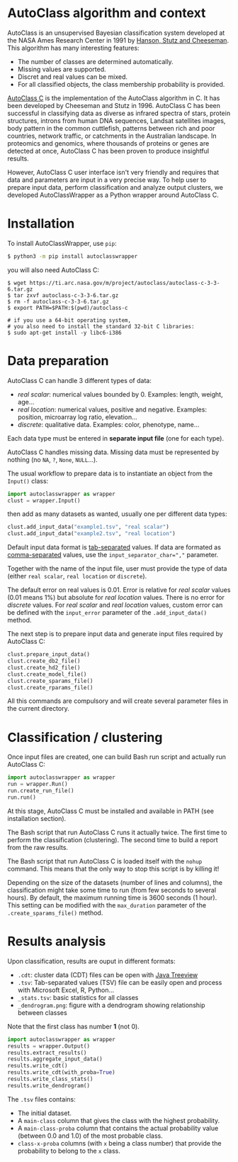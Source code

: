 # AutoClass algorithm and context

AutoClass is an unsupervised Bayesian classification system developed at the NASA Ames Research Center in 1991 by [Hanson, Stutz and Cheeseman](https://ti.arc.nasa.gov/m/project/autoclass/tr-fia-90-12-7-01.ps). This algorithm has many interesting features:

- The number of classes are determined automatically.
- Missing values are supported.
- Discret and real values can be mixed.
- For all classified objects, the class membership probability is provided.

[AutoClass C](https://ti.arc.nasa.gov/tech/rse/synthesis-projects-applications/autoclass/autoclass-c/) is the implementation of the AutoClass algorithm in C. It has been developed by Cheeseman and Stutz in 1996. AutoClass C has been successful in classifying data as diverse as infrared spectra of stars, protein structures, introns from human DNA sequences, Landsat satellites images, body pattern in the common cuttlefish, patterns between rich and poor countries, network traffic, or catchments in the Australian landscape. In proteomics and genomics, where thousands of proteins or genes are detected at once, AutoClass C has been proven to produce insightful results.

However, AutoClass C user interface isn't very friendly and requires that data and parameters are input in a very precise way. To help user to prepare input data, perform classification and analyze output clusters, we developed AutoClassWrapper as a Python wrapper around AutoClass C.


# Installation

To install AutoClassWrapper, use `pip`:

```bash
$ python3 -m pip install autoclasswrapper
```

you will also need AutoClass C:

```
$ wget https://ti.arc.nasa.gov/m/project/autoclass/autoclass-c-3-3-6.tar.gz
$ tar zxvf autoclass-c-3-3-6.tar.gz
$ rm -f autoclass-c-3-3-6.tar.gz
$ export PATH=$PATH:$(pwd)/autoclass-c

# if you use a 64-bit operating system,
# you also need to install the standard 32-bit C libraries:
$ sudo apt-get install -y libc6-i386
```

# Data preparation 

AutoClass C can handle 3 different types of data:

- *real scalar*: numerical values bounded by 0. Examples: length, weight, age...
- *real location*: numerical values, positive and negative. Examples: position, microarray log ratio, elevation...
- *discrete*: qualitative data. Examples: color, phenotype, name...

Each data type must be entered in **separate input file** (one for each type).

AutoClass C handles missing data. Missing data must be represented by nothing (no `NA`, `?`, `None`, `NULL`...).

The usual workflow to prepare data is to instantiate an object from the `Input()` class:
```python
import autoclasswrapper as wrapper
clust = wrapper.Input()
```

then add as many datasets as wanted, usually one per different data types:

```python 
clust.add_input_data("example1.tsv", "real scalar")
clust.add_input_data("example2.tsv", "real location")
```

Default input data format is [tab-separated](https://en.wikipedia.org/wiki/Tab-separated_values) values. If data are formated as [comma-separated](https://en.wikipedia.org/wiki/Comma-separated_values) values, use the `input_separator_char=","` parameter.


Together with the name of the input file, user must provide the type of data (either `real scalar`, `real location` or `discrete`). 

The default error on real values is 0.01. Error is relative for *real scalar* values (0.01 means 1%) but absolute for *real location* values. There is no error for *discrete* values. For *real scalar* and *real location* values, custom error can be defined with the `input_error` parameter of the `.add_input_data()` method.

The next step is to prepare input data and generate input files required by AutoClass C:

```python
clust.prepare_input_data()
clust.create_db2_file()
clust.create_hd2_file()
clust.create_model_file()
clust.create_sparams_file()
clust.create_rparams_file()
```

All this commands are compulsory and will create several parameter files in the current directory.


# Classification / clustering 

Once input files are created, one can build Bash run script and actually run AutoClass C:

```python
import autoclasswrapper as wrapper
run = wrapper.Run()
run.create_run_file()
run.run()
```

At this stage, AutoClass C must be installed and available in PATH (see installation section).

The Bash script that run AutoClass C runs it actually twice. The first time to perform the classification (clustering). The second  time to build a report from the raw results.

The Bash script that run AutoClass C is loaded itself with the `nohup` command. This means that the only way to stop this script is by killing it!

Depending on the size of the datasets (number of lines and columns), the classification might take some time to run (from few seconds to several hours). By default, the maximum running time is 3600 seconds (1 hour). This setting can be modified with the `max_duration` parameter of the `.create_sparams_file()` method.


# Results analysis

Upon classification, results are ouput in different formats:

- `.cdt`: cluster data (CDT) files can be open with [Java Treeview](http://jtreeview.sourceforge.net/)
- `.tsv`: Tab-separated values (TSV) file can be easily open and process with Microsoft Excel, R, Python...
- `_stats.tsv`: basic statistics for all classes
- `_dendrogram.png`: figure with a dendrogram showing relationship between classes

Note that the first class has number **1** (not 0).

```python
import autoclasswrapper as wrapper
results = wrapper.Output()
results.extract_results()
results.aggregate_input_data()
results.write_cdt()
results.write_cdt(with_proba=True)
results.write_class_stats()
results.write_dendrogram()
```

The `.tsv` files contains:

- The initial dataset.
- A `main-class` column that gives the class with the highest probability.
- A `main-class-proba` column that contains the actual probability value (between 0.0 and 1.0) of the most probable class.
- `class-x-proba` columns (with `x` being a class number) that provide the probability to belong to the `x` class.
 